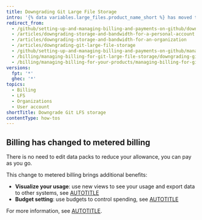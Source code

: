 ```yaml
---
title: Downgrading Git Large File Storage
intro: '{% data variables.large_files.product_name_short %} has moved to metered billing so that you pay only for the amount of bandwidth and storage you use.'
redirect_from:
  - /github/setting-up-and-managing-billing-and-payments-on-github/downgrading-git-large-file-storage
  - /articles/downgrading-storage-and-bandwidth-for-a-personal-account
  - /articles/downgrading-storage-and-bandwidth-for-an-organization
  - /articles/downgrading-git-large-file-storage
  - /github/setting-up-and-managing-billing-and-payments-on-github/managing-billing-for-git-large-file-storage/downgrading-git-large-file-storage
  - /billing/managing-billing-for-git-large-file-storage/downgrading-git-large-file-storage
  - /billing/managing-billing-for-your-products/managing-billing-for-git-large-file-storage/downgrading-git-large-file-storage
versions:
  fpt: '*'
  ghec: '*'
topics:
  - Billing
  - LFS
  - Organizations
  - User account
shortTitle: Downgrade Git LFS storage
contentType: how-tos
---
```


<!--expires 2025-09-30-->

<!--On expiry, check the data analytics to gauge the traffic to this article and decide whether or not we can delete the article-->
<!--When deleting the article, add redirects for this article to the link on this page with the highest number of clicks.-->

## Billing has changed to metered billing

There is no need to edit data packs to reduce your allowance, you can pay as you go.

This change to metered billing brings additional benefits:

* **Visualize your usage**: use new views to see your usage and export data to other systems, see [AUTOTITLE](/billing/managing-billing-for-your-products/viewing-your-product-usage)
* **Budget setting**: use budgets to control spending, see [AUTOTITLE](/billing/managing-your-billing/preventing-overspending)

For more information, see [AUTOTITLE](/billing/managing-billing-for-your-products/managing-billing-for-git-large-file-storage/about-billing-for-git-large-file-storage).

<!--end expires 2025-09-30-->
